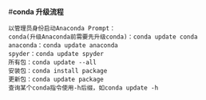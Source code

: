 #__conda 升级流程__ 




    以管理员身份启动Anaconda Prompt：  
    conda(升级Anaconda前需要先升级conda)：conda update conda  
    anaconda：conda update anaconda  
    spyder：conda update spyder  
    所有包：conda update --all  
    安装包：conda install package  
    更新包：conda update package  
    查询某个conda指令使用-h后缀，如conda update -h  
